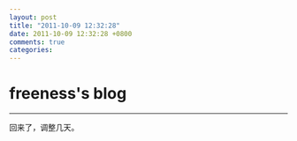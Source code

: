 ```yaml
---
layout: post
title: "2011-10-09 12:32:28"
date: 2011-10-09 12:32:28 +0800
comments: true
categories: 
---
```


# freeness's blog

----------

>
回来了，调整几天。